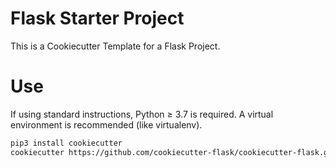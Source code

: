 Flask Starter Project
==============

This is a Cookiecutter Template for a Flask Project.

# Use

If using standard instructions, Python ≥ 3.7 is required. A virtual environment is recommended (like virtualenv).

```bash
pip3 install cookiecutter
cookiecutter https://github.com/cookiecutter-flask/cookiecutter-flask.git
```
